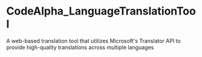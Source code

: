 # CodeAlpha_LanguageTranslationTool
A web-based translation tool that utilizes Microsoft's Translator API to provide high-quality translations across multiple languages

